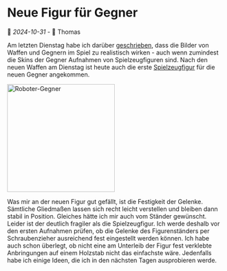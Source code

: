 # Neue Figur für Gegner

📅 *2024-10-31* - 🧔 Thomas

Am letzten Dienstag habe ich darüber [geschrieben](2024-10-22.md), dass die Bilder von Waffen und Gegnern im Spiel zu realistisch wirken - auch wenn zumindest die Skins der Gegner Aufnahmen von Spielzeugfiguren sind. Nach den neuen Waffen am Dienstag ist heute auch die erste <a href="https://amzn.eu/d/dkCpgA4" target="_blank">Spielzeugfigur</a> für die neuen Gegner angekommen.

<div class="pswp-gallery pswp-gallery--single-column" id="gallery-20241031">  
  <a href="/de/media/blog/2024-10-31.jpg" 
    data-pswp-width="900" 
    data-pswp-height="1200" 
    target="_blank">
    <img src="/de/media/blog/2024-10-31-small.jpg" alt="Roboter-Gegner" style="width: 250px" title="Roboter-Gegner"/>
  </a>
</div>

<link rel="stylesheet" href="/de/assets/css/photoswipe.css">

<script type="module">
    import PhotoSwipeLightbox from '/de/assets/js/photoswipe-lightbox.esm.js';
    new PhotoSwipeLightbox({
      gallery: '#gallery-20241031',
      children: 'a',
      pswpModule: () => import('/de/assets/js/photoswipe.esm.js')
    }).init();    
</script>

Was mir an der neuen Figur gut gefällt, ist die Festigkeit der Gelenke. Sämtliche Gliedmaßen lassen sich recht leicht verstellen und bleiben dann stabil in Position. Gleiches hätte ich mir auch vom Ständer gewünscht. Leider ist der deutlich fragiler als die Spielzeugfigur. Ich werde deshalb vor den ersten Aufnahmen prüfen, ob die Gelenke des Figurenständers per Schraubenzieher ausreichend fest eingestellt werden können. Ich habe auch schon überlegt, ob nicht eine am Unterleib der Figur fest verklebte Anbringungen auf einem Holzstab nicht das einfachste wäre. Jedenfalls habe ich einige Ideen, die ich in den nächsten Tagen ausprobieren werde.
